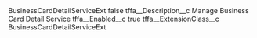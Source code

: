 <?xml version="1.0" encoding="UTF-8"?>
<CustomMetadata xmlns="http://soap.sforce.com/2006/04/metadata" xmlns:xsi="http://www.w3.org/2001/XMLSchema-instance" xmlns:xsd="http://www.w3.org/2001/XMLSchema">
    <label>BusinessCardDetailServiceExt</label>
    <protected>false</protected>
    <values>
        <field>tffa__Description__c</field>
        <value xsi:type="xsd:string">Manage Business Card Detail Service</value>
    </values>
    <values>
        <field>tffa__Enabled__c</field>
        <value xsi:type="xsd:boolean">true</value>
    </values>
    <values>
        <field>tffa__ExtensionClass__c</field>
        <value xsi:type="xsd:string">BusinessCardDetailServiceExt</value>
    </values>
</CustomMetadata>
